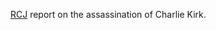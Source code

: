 [RCJ](https://einzelgaengerinmotte.wordpress.com/wp-content/uploads/2018/02/revision-controlled_journalism_v2.pdf) report on the assassination of Charlie Kirk.